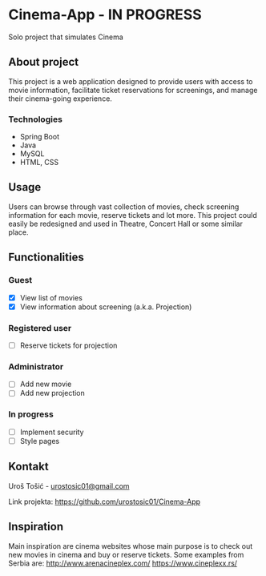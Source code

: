 # Cinema-App - IN PROGRESS
Solo project that simulates Cinema

## About project
This project is a web application designed to provide users with access to movie information, 
facilitate ticket reservations for screenings, and manage their cinema-going experience.  

### Technologies
  <ul>
    <li>Spring Boot</li>
    <li>Java</li>
    <li>MySQL</li>
    <li>HTML, CSS</li>
  </ul>

## Usage
Users can browse through vast collection of movies, check screening information for each movie, reserve tickets and lot more. 
This project could easily be redesigned and used in Theatre, Concert Hall or some similar place.

## Functionalities 

### Guest
- [x] View list of movies
- [x] View information about screening (a.k.a. Projection)
 
### Registered user
- [ ] Reserve tickets for projection
      
### Administrator
- [ ] Add new movie
- [ ] Add new projection 

### In progress
- [ ] Implement security 
- [ ] Style pages

## Kontakt
Uroš Tošić - urostosic01@gmail.com

Link projekta: https://github.com/urostosic01/Cinema-App

## Inspiration

Main inspiration are cinema websites whose main purpose is to check out new movies in cinema and buy or reserve tickets.
Some examples from Serbia are:
http://www.arenacineplex.com/
https://www.cineplexx.rs/

 
